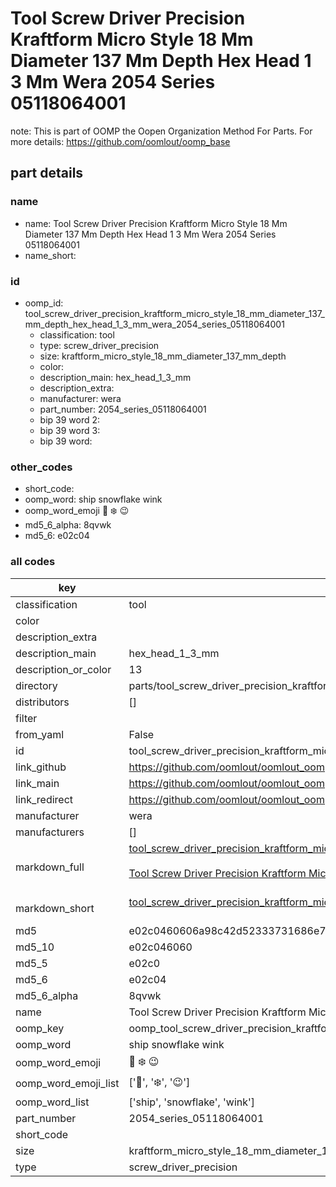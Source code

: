 # Tool Screw Driver Precision Kraftform Micro Style 18 Mm Diameter 137 Mm Depth Hex Head 1 3 Mm Wera 2054 Series 05118064001  

note: This is part of OOMP the Oopen Organization Method For Parts. For more details: https://github.com/oomlout/oomp_base

##  part details
  







### name
* name: Tool Screw Driver Precision Kraftform Micro Style 18 Mm Diameter 137 Mm Depth Hex Head 1 3 Mm Wera 2054 Series 05118064001
* name_short: 
### id
* oomp_id: tool_screw_driver_precision_kraftform_micro_style_18_mm_diameter_137_mm_depth_hex_head_1_3_mm_wera_2054_series_05118064001
  * classification: tool
  * type: screw_driver_precision
  * size: kraftform_micro_style_18_mm_diameter_137_mm_depth
  * color: 
  * description_main: hex_head_1_3_mm
  * description_extra: 
  * manufacturer: wera
  * part_number: 2054_series_05118064001
  * bip 39 word 2: 
  * bip 39 word 3: 
  * bip 39 word: 

### other_codes
* short_code: 
* oomp_word: ship snowflake wink
* oomp_word_emoji :ship: :snowflake: :wink:
* md5_6_alpha: 8qvwk
* md5_6: e02c04









### all codes 
| key | value |  
| --- | --- |  
| classification | tool |  
| color |  |  
| description_extra |  |  
| description_main | hex_head_1_3_mm |  
| description_or_color | 13 |  
| directory | parts/tool_screw_driver_precision_kraftform_micro_style_18_mm_diameter_137_mm_depth_hex_head_1_3_mm_wera_2054_series_05118064001 |  
| distributors | [] |  
| filter |  |  
| from_yaml | False |  
| id | tool_screw_driver_precision_kraftform_micro_style_18_mm_diameter_137_mm_depth_hex_head_1_3_mm_wera_2054_series_05118064001 |  
| link_github | https://github.com/oomlout/oomlout_oomp_version_1_messy/tree/main/parts/tool_screw_driver_precision_kraftform_micro_style_18_mm_diameter_137_mm_depth_hex_head_1_3_mm_wera_2054_series_05118064001 |  
| link_main | https://github.com/oomlout/oomlout_oomp_version_1_messy/tree/main/parts/tool_screw_driver_precision_kraftform_micro_style_18_mm_diameter_137_mm_depth_hex_head_1_3_mm_wera_2054_series_05118064001 |  
| link_redirect | https://github.com/oomlout/oomlout_oomp_version_1_messy/tree/main/parts/tool_screw_driver_precision_kraftform_micro_style_18_mm_diameter_137_mm_depth_hex_head_1_3_mm_wera_2054_series_05118064001 |  
| manufacturer | wera |  
| manufacturers | [] |  
| markdown_full | [tool_screw_driver_precision_kraftform_micro_style_18_mm_diameter_137_mm_depth_hex_head_1_3_mm_wera_2054_series_05118064001](none)<br>[](none)<br>[Tool Screw Driver Precision Kraftform Micro Style 18 Mm Diameter 137 Mm Depth Hex Head 1 3 Mm Wera 2054 Series 05118064001](none)<br><br> |  
| markdown_short | [tool_screw_driver_precision_kraftform_micro_style_18_mm_diameter_137_mm_depth_hex_head_1_3_mm_wera_2054_series_05118064001](none)<br><br> |  
| md5 | e02c0460606a98c42d52333731686e77 |  
| md5_10 | e02c046060 |  
| md5_5 | e02c0 |  
| md5_6 | e02c04 |  
| md5_6_alpha | 8qvwk |  
| name | Tool Screw Driver Precision Kraftform Micro Style 18 Mm Diameter 137 Mm Depth Hex Head 1 3 Mm Wera 2054 Series 05118064001 |  
| oomp_key | oomp_tool_screw_driver_precision_kraftform_micro_style_18_mm_diameter_137_mm_depth_hex_head_1_3_mm_wera_2054_series_05118064001 |  
| oomp_word | ship snowflake wink |  
| oomp_word_emoji | :ship: :snowflake: :wink: |  
| oomp_word_emoji_list | [':ship:', ':snowflake:', ':wink:'] |  
| oomp_word_list | ['ship', 'snowflake', 'wink'] |  
| part_number | 2054_series_05118064001 |  
| short_code |  |  
| size | kraftform_micro_style_18_mm_diameter_137_mm_depth |  
| type | screw_driver_precision |  
